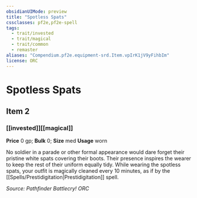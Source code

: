 ```yaml
---
obsidianUIMode: preview
title: "Spotless Spats"
cssclasses: pf2e,pf2e-spell
tags:
  - trait/invested
  - trait/magical
  - trait/common
  - remaster
aliases: "Compendium.pf2e.equipment-srd.Item.vpIrK1jV9yFihbIm"
license: ORC
---
```

# Spotless Spats
## Item 2
### [[invested]][[magical]]


**Price** 0 gp; 
**Bulk** 0; **Size** med
**Usage** worn

No soldier in a parade or other formal appearance would dare forget their pristine white spats covering their boots. Their presence inspires the wearer to keep the rest of their uniform equally tidy. While wearing the spotless spats, your outfit is magically cleaned every 10 minutes, as if by the [[Spells/Prestidigitation|Prestidigitation]] spell.

*Source: Pathfinder Battlecry!*
*ORC*